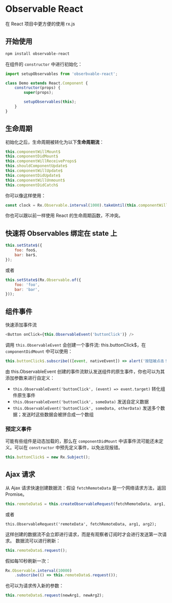 Observable React
====

在 React 项目中更方便的使用 rx.js

开始使用
---

```bash
npm install observable-react
```

在组件的 `constructor` 中进行初始化：

```javascript
import setupObservables from 'obserbvable-react';

class Demo extends React.Component {
    constructor(props) {
        super(props);

        setupObservables(this);
    }
}
```



生命周期
---

初始化之后，生命周期被转化为以下**生命周期流**：

```javascript
this.componentWillMount$
this.componentDidMount$
this.componentWillReceiveProps$
this.shouldComponentUpdate$
this.componentWillUpdate$
this.componentDidUpdate$
this.componentWillUnmount$
this.componentDidCatch$
```

你可以像这样使用：

```javascript
const clock = Rx.Observable.interval(1000).takeUntil(this.componentWillUnmount$);
```

你也可以跟以前一样使用 React 的生命周期函数，不冲突。



快速将 Observables 绑定在 state 上
---

```javascript
this.setState$({
    foo: foo$,
    bar: bar$,
});
```

或者

```javascript
this.setState$(Rx.Observable.of({
    foo: 'foo',
    bar: 'bar',
}));
```

组件事件
---

快速添加事件流

```javascript
<Button onClick={this.ObservableEvent('buttonClick')} />
```

调用 `this.ObservableEvent` 会创建一个事件流: this.buttonClick$，在 `componentDidMount` 中可以使用：

```javascript
this.buttonClick$.subscribe(([event, nativeEvent]) => alert('按钮被点击！'));
```

由 this.ObservableEvent 创建的事件流默认发送组件的原生事件，你也可以为其添加参数来进行自定义：

- `this.ObservableEvent('buttonClick', (event) => event.target)` 转化组件原生事件
- `this.ObservableEvent('buttonClick', someData)` 发送自定义数据
- `this.ObservableEvent('buttonClick', someData, otherData)` 发送多个数据；发送时这些数据会被拼合成一个数组

### 预定义事件

可能有些组件是动态加载的，那么在 `componentDidMount` 中该事件流可能还未定义。可以在 `constructor` 中预先定义事件，以免出现报错。

```javascript
this.buttonClick$ = new Rx.Subject();
```

Ajax 请求
---

从 Ajax 请求快速创建数据流：假设 `fetchRemoteData` 是一个网络请求方法，返回 Promise。

```javascript
this.remoteData$ = this.createObservableRequest(fetchRemoteData, arg1, arg2);
```

或者

```
this.ObservableRequest('remoteData', fetchRemoteData, arg1, arg2);
```

这样创建的数据流不会立即进行请求，而是有观察者订阅时才会进行发送第一次请求。
数据流可以进行刷新：

```javascript
this.remoteData$.request();
```

假如每10秒刷新一次：

```javascript
Rx.Observable.interval(10000)
    .subscribe(() => this.remoteData$.request());
```

也可以为请求传入新的参数：

```javascript
this.remoteData$.request(newArg1, newArg2);
```

